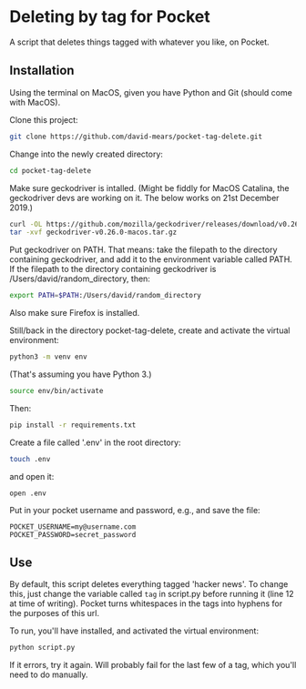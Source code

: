 # Deleting by tag for Pocket

A script that deletes things tagged with whatever you like, on Pocket.

## Installation

Using the terminal on MacOS, given you have Python and Git (should come with MacOS).

Clone this project:
```bash
git clone https://github.com/david-mears/pocket-tag-delete.git
```

Change into the newly created directory:
```bash
cd pocket-tag-delete
```

Make sure geckodriver is intalled. (Might be fiddly for MacOS Catalina, the geckodriver devs are working on it. The below works on 21st December 2019.) 

```bash
curl -OL https://github.com/mozilla/geckodriver/releases/download/v0.26.0/geckodriver-v0.26.0-macos.tar.gz
tar -xvf geckodriver-v0.26.0-macos.tar.gz
```

Put geckodriver on PATH. That means: take the filepath to the directory containing geckodriver, and add it to the environment variable called PATH. If the filepath to the directory containing geckodriver is /Users/david/random_directory, then:

```bash
export PATH=$PATH:/Users/david/random_directory
```

Also make sure Firefox is installed.

Still/back in the directory pocket-tag-delete, create and activate the virtual environment:
```bash
python3 -m venv env
```
(That's assuming you have Python 3.)
```bash
source env/bin/activate
```

Then:
```bash
pip install -r requirements.txt
```

Create a file called '.env' in the root directory:
```bash
touch .env
```

and open it:
```
open .env
```

Put in your pocket username and password, e.g., and save the file:

```
POCKET_USERNAME=my@username.com
POCKET_PASSWORD=secret_password
```

## Use

By default, this script deletes everything tagged 'hacker news'. To change this, just change the variable called `tag` in script.py before running it (line 12 at time of writing). Pocket turns whitespaces in the tags into hyphens for the purposes of this url.

To run, you'll have installed, and activated the virtual environment:
```bash
python script.py
```

If it errors, try it again. Will probably fail for the last few of a tag, which you'll need to do manually.
